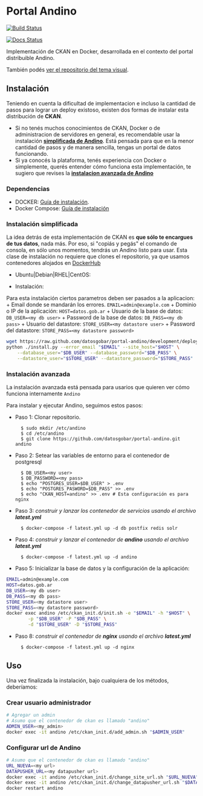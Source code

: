 # Portal Andino

[![Build Status](https://travis-ci.org/datosgobar/portal-andino.svg?branch=master)](https://travis-ci.org/datosgobar/portal-andino)

[![Docs Status](https://readthedocs.org/projects/portal-andino/badge/?version=master)](http://portal-andino.readthedocs.io/es/master/)

Implementación de CKAN en Docker, desarrollada en el contexto del portal distribuible Andino.

También podés [ver el repositorio del tema visual](https://github.com/datosgobar/portal-andino-theme).

## Instalación

Teniendo en cuenta la dificultad de implementacion e incluso la cantidad de pasos para lograr un deploy existoso, existen dos formas de instalar esta distribución de **CKAN**. 

- Si no tenés muchos conocimientos de CKAN, Docker o de administracion de servidores en general, es recomendable usar la instalación **[simplificada  de Andino](#instalacion-simplificada-de-andino)**. Está pensada para que en la menor cantidad de pasos y de manera sencilla, tengas un portal de datos funcionando. 
- Si ya conocés la plataforma, tenés experiencia con Docker o simplemente, querés entender cómo funciona esta implementación, te sugiero que revises la **[instalacion avanzada de Andino](#instalacion-avanzada-de-andino)**

### Dependencias

+ DOCKER: [Guía de instalación](https://docs.docker.com/engine/installation).
+ Docker Compose: [Guía de instalación](https://docs.docker.com/compose/install/)

### Instalación simplificada

La idea detrás de esta implementación de CKAN es **que sólo te encargues de tus datos**, nada más. Por eso, si "copiás y pegás" el comando de consola, en sólo unos momentos, tendrás un Andino listo para usar.
Esta clase de instalación no requiere que clones el repositorio, ya que usamos contenedores alojados en [DockerHub](https://hub.docker.com/r/datosgobar)

+ Ubuntu|Debian|RHEL|CentOS:

+ Instalación:

Para esta instalación ciertos parametros deben ser pasados a la aplicacion:
    + Email donde se mandarán los errores. `EMAIL=admin@example.com`
    + Dominio o IP de la aplicación: `HOST=datos.gob.ar`
    + Usuario de la base de datos: `DB_USER=<my db user>`
    + Password de la base de datos: `DB_PASS=<my db pass>`
    + Usuario del datastore: `STORE_USER=<my datastore user>`
    + Password del datastore: `STORE_PASS=<my datastore password>`

```bash
wget https://raw.github.com/datosgobar/portal-andino/development/deploy/install.py
python ./install.py --error_email "$EMAIL" --site_host="$HOST" \
    --database_user="$DB_USER" --database_password="$DB_PASS" \
    --datastore_user="$STORE_USER" --datastore_password="$STORE_PASS"
```

### Instalación avanzada

La instalación avanzada está pensada para usarios que quieren ver cómo funciona internamente `Andino`

Para instalar y ejecutar Andino, seguimos estos pasos:

+ Paso 1: Clonar repositorio.

		$ sudo mkdir /etc/andino
		$ cd /etc/andino
		$ git clone https://github.com/datosgobar/portal-andino.git andino
		
+ Paso 2: Setear las variables de entorno para el contenedor de postgresql

        $ DB_USER=<my user>
        $ DB_PASSWORD=<my pass>
        $ echo "POSTGRES_USER=$DB_USER" > .env
        $ echo "POSTGRES_PASWORD=$DB_PASS" >> .env
        $ echo "CKAN_HOST=andino" >> .env # Esta configuración es para nginx
        

+ Paso 3: _construir y lanzar los contenedor de servicios usando el archivo **latest.yml**_

        $ docker-compose -f latest.yml up -d db postfix redis solr        

+ Paso 4: _construir y lanzar el contenedor de **andino** usando el archivo **latest.yml**_

		$ docker-compose -f latest.yml up -d andino
		
+ Paso 5: Inicializar la base de datos y la configuración de la aplicación:


```bash
EMAIL=admin@example.com
HOST=datos.gob.ar
DB_USER=<my db user>
DB_PASS=<my db pass>
STORE_USER=<my datastore user>
STORE_PASS=<my datastore password>
docker exec andino /etc/ckan_init.d/init.sh -e "$EMAIL" -h "$HOST" \
        -p "$DB_USER" -P "$DB_PASS" \
        -d "$STORE_USER" -D "$STORE_PASS"

```

+ Paso 8: _construir el contenedor de **nginx** usando el archivo **latest.yml**_

		$ docker-compose -f latest.yml up -d nginx

## Uso

Una vez finalizada la instalación, bajo cualquiera de los métodos, deberíamos:

### Crear usuario administrador
	
```bash		
# Agregar un admin
# Asumo que el contenedor de ckan es llamado "andino"
ADMIN_USER=<my_admin>        
docker exec -it andino /etc/ckan_init.d/add_admin.sh "$ADMIN_USER"
```

### Configurar url de Andino
```bash
# Asumo que el contenedor de ckan es llamado "andino"
URL_NUEVA=<my url>
DATAPUSHER_URL=<my datapusher url>
docker exec -it andino /etc/ckan_init.d/change_site_url.sh "$URL_NUEVA"
docker exec -it andino /etc/ckan_init.d/change_datapusher_url.sh "$DATAPUHSER_URL"
docker restart andino
```

